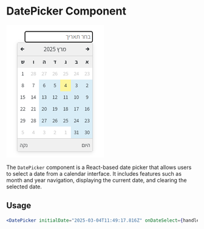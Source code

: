 # DatePicker Component

![DatePicker Component](./assets/datepicker-screenshot.png)

The `DatePicker` component is a React-based date picker that allows users to select a date from a calendar interface. It includes features such as month and year navigation, displaying the current date, and clearing the selected date.

## Usage

  ```jsx
  <DatePicker initialDate="2025-03-04T11:49:17.816Z" onDateSelect={handleDateSelect} />

